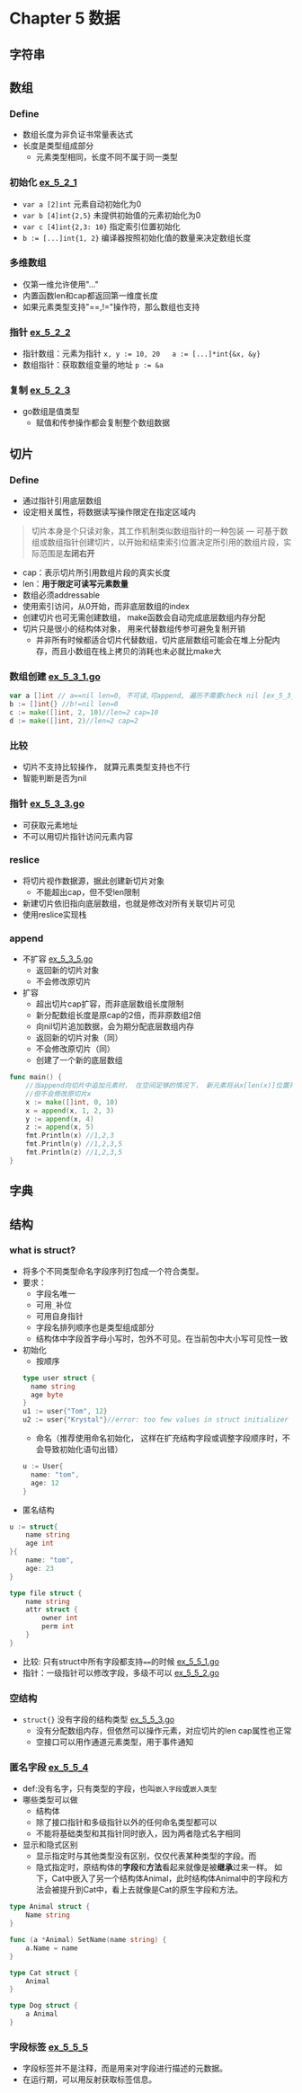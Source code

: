 # Chapter 5 数据

## 字符串

## 数组
### Define
- 数组长度为非负证书常量表达式
- 长度是类型组成部分
  - 元素类型相同，长度不同不属于同一类型
### 初始化 [ex_5_2_1](./ex_5_2_1.go)
- `var a [2]int`  元素自动初始化为0
- `var b [4]int{2,5}` 未提供初始值的元素初始化为0
- `var c [4]int{2,3: 10}` 指定索引位置初始化
- `b := [...]int{1, 2}` 编译器按照初始化值的数量来决定数组长度
### 多维数组
- 仅第一维允许使用"..."
- 内置函数len和cap都返回第一维度长度
- 如果元素类型支持"==,!="操作符，那么数组也支持
### 指针  [ex_5_2_2](./ex_5_2_2.go)
- 指针数组：元素为指针 `x, y := 10, 20   a := [...]*int{&x, &y}`
- 数组指针：获取数组变量的地址 `p := &a`
### 复制 [ex_5_2_3](./ex_5_2_3.go)
- go数组是值类型
  - 赋值和传参操作都会复制整个数组数据

## 切片
### Define
- 通过指针引用底层数组
- 设定相关属性，将数据读写操作限定在指定区域内
> 切片本身是个只读对象，其工作机制类似数组指针的一种包装
— 可基于数组或数组指针创建切片，以开始和结束索引位置决定所引用的数组片段，实际范围是**左闭右开**
  - cap：表示切片所引用数组片段的真实长度
  - len：**用于限定可读写元素数量**
  - 数组必须addressable
- 使用索引访问，从0开始，而非底层数组的index
- 创建切片也可无需创建数组， make函数会自动完成底层数组内存分配
- 切片只是很小的结构体对象， 用来代替数组传参可避免复制开销 
  - 并非所有时候都适合切片代替数组，切片底层数组可能会在堆上分配内存，而且小数组在栈上拷贝的消耗也未必就比make大
### 数组创建 [ex_5_3_1.go](./ex_5_3_1.go)
```go
var a []int // a==nil len=0, 不可读,可append, 遍历不需要check nil [ex_5_3_2.go](./ex_5_3_2.go)
b := []int{} //b!=nil len=0
c := make([]int, 2, 10)//len=2 cap=10
d := make([]int, 2)//len=2 cap=2
```

### 比较
- 切片不支持比较操作， 就算元素类型支持也不行
- 智能判断是否为nil
### 指针  [ex_5_3_3.go](./ex_5_3_3.go)
- 可获取元素地址
- 不可以用切片指针访问元素内容

### reslice
- 将切片视作数据源，据此创建新切片对象
  - 不能超出cap，但不受len限制
- 新建切片依旧指向底层数组，也就是修改对所有关联切片可见
- 使用reslice实现栈

### append 
- 不扩容 [ex_5_3_5.go](./ex_5_3_5.go)
  - 返回新的切片对象
  - 不会修改原切片
- 扩容
  - 超出切片cap扩容，而非底层数组长度限制
  - 新分配数组长度是原cap的2倍，而非原数组2倍
  - 向nil切片追加数据，会为期分配底层数组内存
  - 返回新的切片对象（同）
  - 不会修改原切片（同）
  - 创建了一个新的底层数组
```go
func main() {
	//当append向切片中追加元素时， 在空间足够的情况下， 新元素将从x[len(x)]位置开始存放， append会生成一个新的切片
	//但不会修改原切片x
	x := make([]int, 0, 10)
	x = append(x, 1, 2, 3)
	y := append(x, 4)
	z := append(x, 5)
	fmt.Println(x) //1,2,3
	fmt.Println(y) //1,2,3,5
	fmt.Println(z) //1,2,3,5
}
```

## 字典

## 结构
### what is struct?
- 将多个不同类型命名字段序列打包成一个符合类型。
- 要求：
  - 字段名唯一
  - 可用`_`补位
  - 可用自身指针
  - 字段名排列顺序也是类型组成部分
  - 结构体中字段首字母小写时，包外不可见。在当前包中大小写可见性一致
- 初始化
  - 按顺序
  ```go
  type user struct {
    name string
    age byte
  }
  u1 := user{"Tom", 12}
  u2 := user{"Krystal"}//error: too few values in struct initializer
  ```
  - 命名（推荐使用命名初始化， 这样在扩充结构字段或调整字段顺序时，不会导致初始化语句出错）
  ```go
  u := User{
	name: "tom",
	age: 12
  }
  ```
- 匿名结构
```go
u := struct{
	name string
	age int
}{
	name: "tom",
	age: 23
}

type file struct {
    name string
    attr struct {
        owner int
        perm int
    }
}

```
- 比较: 只有struct中所有字段都支持`==`的时候 [ex_5_5_1.go](./ex_5_5_1.go)
- 指针：一级指针可以修改字段，多级不可以 [ex_5_5_2.go](./ex_5_5_2.go)

### 空结构
- `struct{}` 没有字段的结构类型 [ex_5_5_3.go](./ex_5_5_3.go)
  - 没有分配数组内存，但依然可以操作元素，对应切片的len cap属性也正常
  - 空接口可以用作通道元素类型，用于事件通知
### 匿名字段 [ex_5_5_4](./ex_5_5_4.go)
- def:没有名字，只有类型的字段，也叫`嵌入字段`或`嵌入类型`
- 哪些类型可以做
  - 结构体
  - 除了接口指针和多级指针以外的任何命名类型都可以
  - 不能将基础类型和其指针同时嵌入，因为两者隐式名字相同
- 显示和隐式区别
  - 显示指定时与其他类型没有区别，仅仅代表某种类型的字段。而
  - 隐式指定时，原结构体的**字段**和**方法**看起来就像是被**继承**过来一样。
如下，Cat中嵌入了另一个结构体Animal，此时结构体Animal中的字段和方法会被提升到Cat中，看上去就像是Cat的原生字段和方法。
```go
type Animal struct {
	Name string
}

func (a *Animal) SetName(name string) {
	a.Name = name
}

type Cat struct {
	Animal
}

type Dog struct {
	a Animal
}
```

### 字段标签 [ex_5_5_5](./ex_5_5_5.go)
- 字段标签并不是注释，而是用来对字段进行描述的元数据。
- 在运行期，可以用反射获取标签信息。